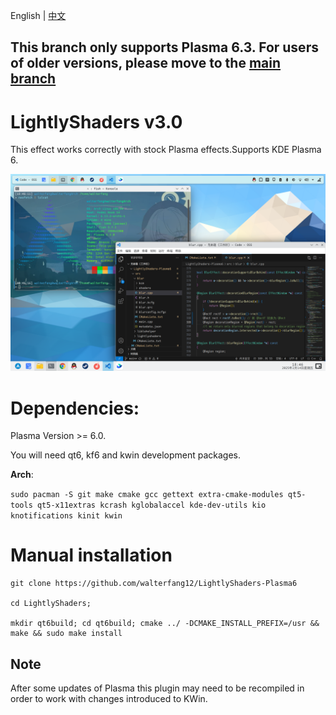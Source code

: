 English | [中文](README_zh.md)

## This branch only supports Plasma 6.3. For users of older versions, please move to the [main branch](https://github.com/walterfang12/LightlyShaders-Plasma6/)

# LightlyShaders v3.0

 This effect works correctly with stock Plasma effects.Supports KDE Plasma 6.

 ![default](screenshot.png)


# Dependencies:
 
Plasma Version >= 6.0.
 
You will need qt6, kf6 and kwin development packages.

**Arch**:

`sudo pacman -S git make cmake gcc gettext extra-cmake-modules qt5-tools qt5-x11extras kcrash kglobalaccel kde-dev-utils kio knotifications kinit kwin`

# Manual installation
```
git clone https://github.com/walterfang12/LightlyShaders-Plasma6

cd LightlyShaders;

mkdir qt6build; cd qt6build; cmake ../ -DCMAKE_INSTALL_PREFIX=/usr && make && sudo make install
```

## Note
After some updates of Plasma this plugin may need to be recompiled in order to work with changes introduced to KWin.
 
